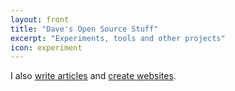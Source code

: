 ```yaml
---
layout: front
title: "Dave's Open Source Stuff"
excerpt: "Experiments, tools and other projects"
icon: experiment
---
```


I also [write articles](https://david.darn.es/) and [create websites](https://darn.es/).
